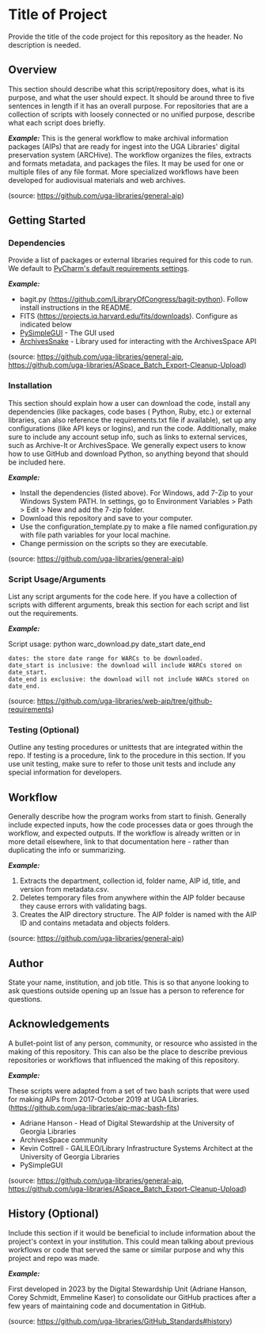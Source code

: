 # Title of Project
Provide the title of the code project for this repository as the header. No description is needed.

## Overview
This section should describe what this script/repository does, what is its purpose, and what the user should expect. 
It should be around three to five sentences in length if it has an overall purpose. For repositories that are a 
collection of scripts with loosely connected or no unified purpose, describe what each script does briefly.

***Example:***
This is the general workflow to make archival information packages (AIPs) that are ready for ingest into the UGA 
Libraries' digital preservation system (ARCHive). The workflow organizes the files, extracts and formats metadata, and 
packages the files. It may be used for one or multiple files of any file format. More specialized workflows have been 
developed for audiovisual materials and web archives.

(source: https://github.com/uga-libraries/general-aip)

## Getting Started

### Dependencies
Provide a list of packages or external libraries required for this code to run. We default to 
[PyCharm's default requirements settings](https://www.jetbrains.com/help/pycharm/managing-dependencies.html).

***Example:*** 
- bagit.py (https://github.com/LibraryOfCongress/bagit-python). Follow install instructions in the README.
- FITS (https://projects.iq.harvard.edu/fits/downloads). Configure as indicated below
- [PySimpleGUI](https://github.com/PySimpleGUI/PySimpleGUI) - The GUI used
- [ArchivesSnake](https://github.com/archivesspace-labs/ArchivesSnake) - Library used for interacting with the 
ArchivesSpace API


(source: https://github.com/uga-libraries/general-aip, 
https://github.com/uga-libraries/ASpace_Batch_Export-Cleanup-Upload)

### Installation
This section should explain how a user can download the code, install any dependencies (like packages, code bases (
Python, Ruby, etc.) or external libraries, can also reference the requirements.txt file if available), set up any 
configurations (like API keys or logins), and run the code. Additionally, make sure to include any account setup info, 
such as links to external services, such as Archive-It or ArchivesSpace. We generally expect users to know how to use
GitHub and download Python, so anything beyond that should be included here.

***Example:***
- Install the dependencies (listed above). For Windows, add 7-Zip to your Windows System PATH. In settings, go to 
Environment Variables > Path > Edit > New and add the 7-zip folder.
- Download this repository and save to your computer.
- Use the configuration_template.py to make a file named configuration.py with file path variables for your local 
machine.
- Change permission on the scripts so they are executable.

(source: https://github.com/uga-libraries/general-aip)

### Script Usage/Arguments
List any script arguments for the code here. If you have a collection of scripts with different arguments, break this 
section for each script and list out the requirements.

***Example:***

Script usage: python warc_download.py date_start date_end

    dates: the store date range for WARCs to be downloaded.
    date_start is inclusive: the download will include WARCs stored on date_start.
    date_end is exclusive: the download will not include WARCs stored on date_end.

(source: https://github.com/uga-libraries/web-aip/tree/github-requirements)

### Testing (Optional)
Outline any testing procedures or unittests that are integrated within the repo. If testing is a procedure, link to 
the procedure in this section. If you use unit testing, make sure to refer to those unit tests and include any special 
information for developers.

## Workflow
Generally describe how the program works from start to finish. Generally include expected inputs, how the code processes
data or goes through the workflow, and expected outputs. If the workflow is already written or in more detail elsewhere,
link to that documentation here - rather than duplicating the info or summarizing.

***Example:***
1. Extracts the department, collection id, folder name, AIP id, title, and version from metadata.csv.
2. Deletes temporary files from anywhere within the AIP folder because they cause errors with validating bags.
3. Creates the AIP directory structure. The AIP folder is named with the AIP ID and contains metadata and objects 
folders.

(source: https://github.com/uga-libraries/general-aip)

## Author
State your name, institution, and job title. This is so that anyone looking to ask questions outside opening up an Issue
has a person to reference for questions.

## Acknowledgements
A bullet-point list of any person, community, or resource who assisted in the making of this repository. This can also 
be the place to describe previous repositories or workflows that influenced the making of this repository.

***Example:***

These scripts were adapted from a set of two bash scripts that were used for making AIPs from 2017-October 2019 at UGA 
Libraries. (https://github.com/uga-libraries/aip-mac-bash-fits)

- Adriane Hanson - Head of Digital Stewardship at the University of Georgia Libraries
- ArchivesSpace community
- Kevin Cottrell - GALILEO/Library Infrastructure Systems Architect at the University of Georgia Libraries
- PySimpleGUI

(source: https://github.com/uga-libraries/general-aip, 
https://github.com/uga-libraries/ASpace_Batch_Export-Cleanup-Upload)

## History (Optional)
Include this section if it would be beneficial to include information about the project's context in your institution. 
This could mean talking about previous workflows or code that served the same or similar purpose and why this project 
and repo was made.

***Example:***

First developed in 2023 by the Digital Stewardship Unit (Adriane Hanson, Corey Schmidt, Emmeline Kaser) to consolidate 
our GitHub practices after a few years of maintaining code and documentation in GitHub.

(source: https://github.com/uga-libraries/GitHub_Standards#history)